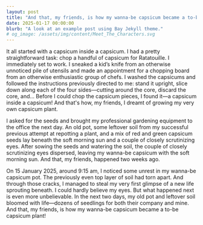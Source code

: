 ```yaml
---
layout: post
title: "And that, my friends, is how my wanna-be capsicum became a to-be capsicum plant!"
date: 2025-01-17 00:00:00
blurb: "A look at an example post using Bay Jekyll theme."
# og_image: /assets/img/content/Meet_The_Characters.svg
---
```


It all started with a capsicum inside a capsicum. I had a pretty straightforward task: chop a handful of capsicum for Ratatouille. I immediately set to work. I sneaked a kid’s knife from an otherwise unnoticed pile of utensils and made an appointment for a chopping board from an otherwise enthusiastic group of chefs. I washed the capsicums and followed the instructions previously directed to me: stand it upright, slice down along each of the four sides—cutting around the core, discard the core, and... Before I could chop the capsicum pieces, I found it—a capsicum inside a capsicum! And that's how, my friends, I dreamt of growing my very own capsicum plant.

I asked for the seeds and brought my professional gardening equipment to the office the next day. An old pot, some leftover soil from my successful previous attempt at repotting a plant, and a mix of red and green capsicum seeds lay beneath the soft morning sun and a couple of closely scrutinizing eyes. After sowing the seeds and watering the soil, the couple of closely scrutinizing eyes dispersed, leaving my wanna-be capsicum with the soft morning sun. And that, my friends, happened two weeks ago.

On 15 January 2025, around 9:15 am, I noticed some unrest in my wanna-be capsicum pot. The previously even top layer of soil had torn apart. And through those cracks, I managed to steal my very first glimpse of a new life sprouting beneath. I could hardly believe my eyes. But what happened next is even more unbelievable. In the next two days, my old pot and leftover soil bloomed with life—dozens of seedlings for both their company and mine. And that, my friends, is how my wanna-be capsicum became a to-be capsicum plant!
